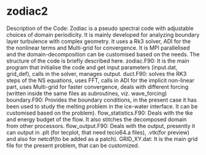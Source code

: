 # zodiac2
Description of the Code:  Zodiac is a pseudo spectral code with adjustable choices of domain periodicity. It is mainly developed for analyzing boundary layer turbulence with complex geometry. It uses a Rk3 solver, ADI for the the nonlinear terms and Multi-grid for convergence. It is MPI parallelised and the domain-decomposition  can be customised based on the needs. The structure of the code is briefly described here.  zodiac.F90: It is the  main program that initialise the code and get input parameters (input.dat, grid_def), calls in the solver, manages  output.  duct.F90: solves the RK3 steps of the NS equations, uses FFT, calls in ADI for the implicit non-linear part, uses Multi-grid for faster convergence, deals with different forcing (written inside the same files as subroutines, viz. wave_forcing)  boundary.F90: Provides the boundary conditions, in the present case it  has been used to study the melting problem in the ice-water interface. It can be customised based on the problem).  flow_statistics.F90: Deals with the tke and energy budget of the flow. It also stitches the decomposed domain from other processors.  flow_output.F90: Deals with the output, presently it can output in .plt (for tecplot, that need tecio64.a files), .vtk(for preview) and also for netcdf(to be added as a patch).  GRID_XY.dat:  It is the main grid file for the present problem, that can be customized.
